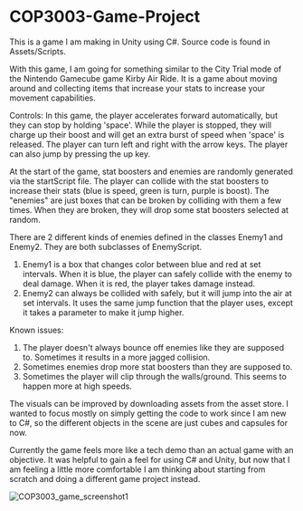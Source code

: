 # COP3003-Game-Project
This is a game I am making in Unity using C#. Source code is found in Assets/Scripts.

With this game, I am going for something similar to the City Trial mode of the Nintendo Gamecube game Kirby Air Ride. It is a game about moving around and collecting items that increase your stats to increase your movement capabilities.

Controls:
In this game, the player accelerates forward automatically, but they can stop by holding 'space'. While the player is stopped, they will charge up their boost and will get an extra burst of speed when 'space' is released. The player can turn left and right with the arrow keys. The player can also jump by pressing the up key.

At the start of the game, stat boosters and enemies are randomly generated via the startScript file. The player can collide with the stat boosters to increase their stats (blue is speed, green is turn, purple is boost). The "enemies" are just boxes that can be broken by colliding with them a few times. When they are broken, they will drop some stat boosters selected at random.

There are 2 different kinds of enemies defined in the classes Enemy1 and Enemy2. They are both subclasses of EnemyScript.
  1. Enemy1 is a box that changes color between blue and red at set intervals. When it is blue, the player can safely collide with the enemy to deal damage. When it is red, the        player takes damage instead.
  2. Enemy2 can always be collided with safely, but it will jump into the air at set intervals. It uses the same jump function that the player uses, except it takes a parameter to      make it jump higher.

Known issues: 
  1. The player doesn't always bounce off enemies like they are supposed to. Sometimes it results in a more jagged collision.
  2. Sometimes enemies drop more stat boosters than they are supposed to.
  3. Sometimes the player will clip through the walls/ground. This seems to happen more at high speeds.

The visuals can be improved by downloading assets from the asset store. I wanted to focus mostly on simply getting the code to work since I am new to C#, so the different objects in the scene are just cubes and capsules for now.

Currently the game feels more like a tech demo than an actual game with an objective. It was helpful to gain a feel for using C# and Unity, but now that I am feeling a little more comfortable I am thinking about starting from scratch and doing a different game project instead.

![COP3003_game_screenshot1](https://user-images.githubusercontent.com/42978071/139347907-3435cd23-3049-4e79-9602-b9d6ed4226e6.PNG)
